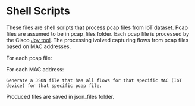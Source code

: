 # Shell Scripts

These files are shell scripts that process pcap files from IoT dataset. Pcap files are assumed to be in pcap_files folder. Each pcap file is processed by the Cisco [Joy tool](https://github.com/cisco/joy). The processing ivolved capturing flows from pcap files based on MAC addresses.

For each pcap file:

  For each MAC address:

    Generate a JSON file that has all flows for that specific MAC (IoT device) for that specific pcap file.

Produced files are saved in json_files folder.
